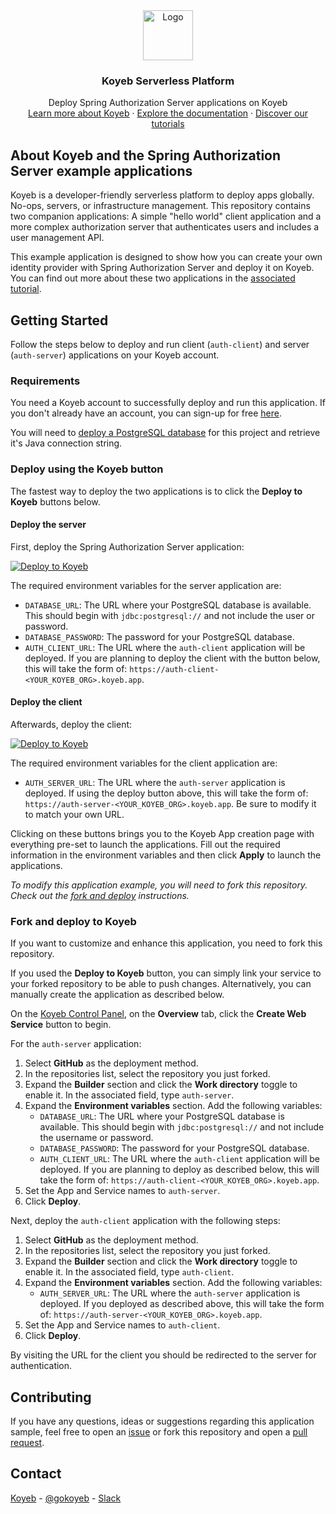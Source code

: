 <div align="center">
  <a href="https://koyeb.com">
    <img src="https://www.koyeb.com/static/images/icons/koyeb.svg" alt="Logo" width="80" height="80">
  </a>
  <h3 align="center">Koyeb Serverless Platform</h3>
  <p align="center">
    Deploy Spring Authorization Server applications on Koyeb
    <br />
    <a href="https://koyeb.com">Learn more about Koyeb</a>
    ·
    <a href="https://koyeb.com/docs">Explore the documentation</a>
    ·
    <a href="https://koyeb.com/tutorials">Discover our tutorials</a>
  </p>
</div>

## About Koyeb and the Spring Authorization Server example applications

Koyeb is a developer-friendly serverless platform to deploy apps globally. No-ops, servers, or infrastructure management.  This repository contains two companion applications: A simple "hello world" client application and a more complex authorization server that authenticates users and includes a user management API.

This example application is designed to show how you can create your own identity provider with Spring Authorization Server and deploy it on Koyeb.  You can find out more about these two applications in the [associated tutorial](https://www.koyeb.com/tutorials/using-spring-authorization-server-as-an-auth-solution-on-koyeb).

## Getting Started

Follow the steps below to deploy and run client (`auth-client`) and server (`auth-server`) applications on your Koyeb account.

### Requirements

You need a Koyeb account to successfully deploy and run this application. If you don't already have an account, you can sign-up for free [here](https://app.koyeb.com/auth/signup).

You will need to [deploy a PostgreSQL database](https://app.koyeb.com/database-services/new) for this project and retrieve it's Java connection string.

### Deploy using the Koyeb button

The fastest way to deploy the two applications is to click the **Deploy to Koyeb** buttons below.

#### Deploy the server

First, deploy the Spring Authorization Server application:

[![Deploy to Koyeb](https://www.koyeb.com/static/images/deploy/button.svg)](https://app.koyeb.com/deploy?name=auth-server&type=git&repository=koyeb%2Fexample-spring-authorization-server&branch=main&workdir=auth-server&env%5BDATABASE_URL%5D=REPLACE_ME&env%5BDATABASE_PASSWORD%5D=REPLACE_ME&env%5BAUTH_CLIENT_URL%5D=REPLACE_ME&ports=8000%3Bhttp%3B%2F)

The required environment variables for the server application are:

* `DATABASE_URL`: The URL where your PostgreSQL database is available.  This should begin with `jdbc:postgresql://` and not include the user or password.
* `DATABASE_PASSWORD`: The password for your PostgreSQL database.
* `AUTH_CLIENT_URL`: The URL where the `auth-client` application will be deployed.  If you are planning to deploy the client with the button below, this will take the form of: `https://auth-client-<YOUR_KOYEB_ORG>.koyeb.app`.

#### Deploy the client

Afterwards, deploy the client:

[![Deploy to Koyeb](https://www.koyeb.com/static/images/deploy/button.svg)](https://app.koyeb.com/deploy?name=auth-client&type=git&repository=koyeb%2Fexample-spring-authorization-server&branch=main&workdir=auth-client&env%5BAUTH_SERVER_URL%5D=REPLACE_ME&ports=8000%3Bhttp%3B%2F)

The required environment variables for the client application are:

* `AUTH_SERVER_URL`: The URL where the `auth-server` application is deployed.  If using the deploy button above, this will take the form of: `https://auth-server-<YOUR_KOYEB_ORG>.koyeb.app`.  Be sure to modify it to match your own URL.

Clicking on these buttons brings you to the Koyeb App creation page with everything pre-set to launch the applications.  Fill out the required information in the environment variables and then click **Apply** to launch the applications.

_To modify this application example, you will need to fork this repository. Check out the [fork and deploy](#fork-and-deploy-to-koyeb) instructions._

### Fork and deploy to Koyeb

If you want to customize and enhance this application, you need to fork this repository.

If you used the **Deploy to Koyeb** button, you can simply link your service to your forked repository to be able to push changes.  Alternatively, you can manually create the application as described below.

On the [Koyeb Control Panel](//app.koyeb.com/apps), on the **Overview** tab, click the **Create Web Service** button to begin.

For the `auth-server` application:

1. Select **GitHub** as the deployment method.
2. In the repositories list, select the repository you just forked.
3. Expand the **Builder** section and click the **Work directory** toggle to enable it.  In the associated field, type `auth-server`.
4. Expand the **Environment variables** section.  Add the following variables:
    * `DATABASE_URL`: The URL where your PostgreSQL database is available.  This should begin with `jdbc:postgresql://` and not include the username or password.
    * `DATABASE_PASSWORD`: The password for your PostgreSQL database.
    * `AUTH_CLIENT_URL`: The URL where the `auth-client` application will be deployed.  If you are planning to deploy as described below, this will take the form of: `https://auth-client-<YOUR_KOYEB_ORG>.koyeb.app`.
5. Set the App and Service names to `auth-server`.
6. Click **Deploy**.

Next, deploy the `auth-client` application with the following steps:

1. Select **GitHub** as the deployment method.
2. In the repositories list, select the repository you just forked.
3. Expand the **Builder** section and click the **Work directory** toggle to enable it.  In the associated field, type `auth-client`.
4. Expand the **Environment variables** section.  Add the following variables:
    * `AUTH_SERVER_URL`: The URL where the `auth-server` application is deployed.  If you deployed as described above, this will take the form of: `https://auth-server-<YOUR_KOYEB_ORG>.koyeb.app`.
5. Set the App and Service names to `auth-client`.
6. Click **Deploy**.

By visiting the URL for the client you should be redirected to the server for authentication.

## Contributing

If you have any questions, ideas or suggestions regarding this application sample, feel free to open an [issue](//github.com//koyeb/example-spring-authorization-server/issues) or fork this repository and open a [pull request](//github.com/koyeb/example-spring-authorization-server/pulls).

## Contact

[Koyeb](https://www.koyeb.com) - [@gokoyeb](https://twitter.com/gokoyeb) - [Slack](http://slack.koyeb.com/)
